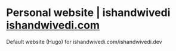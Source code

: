 # Personal website | ishandwivedi [ishandwivedi.com](www.ishandwivedi.com)
Default website (Hugo) for ishandwivedi.com/ishandwivedi.dev
